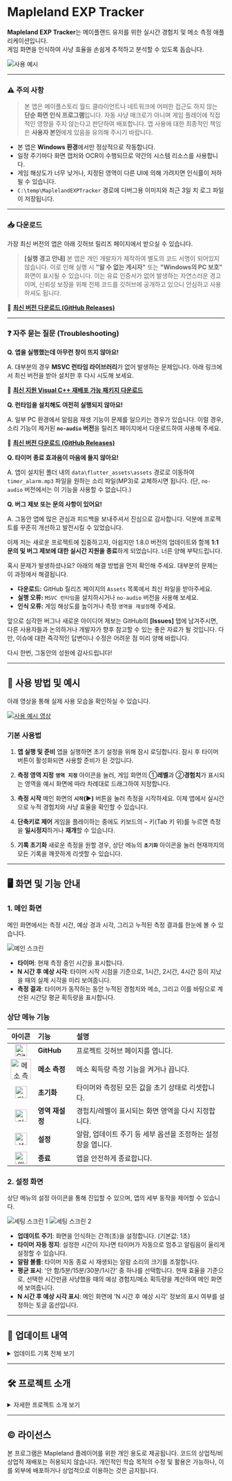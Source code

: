 # Mapleland EXP Tracker

**Mapleland EXP Tracker**는 메이플랜드 유저를 위한 실시간 경험치 및 메소 측정 애플리케이션입니다.  
게임 화면을 인식하여 사냥 효율을 손쉽게 추적하고 분석할 수 있도록 돕습니다.

![사용 예시](https://github.com/user-attachments/assets/61fa27e7-3a07-40ce-95b3-315face082e0)


---

### ⚠️ 주의 사항

> 본 앱은 메이플스토리 월드 클라이언트나 네트워크에 어떠한 접근도 하지 않는 **단순 화면 인식 프로그램**입니다. 자동 사냥 매크로가 아니며 게임 플레이에 직접적인 영향을 주지 않는다고 판단하여 배포합니다. 앱 사용에 대한 최종적인 책임은 **사용자 본인**에게 있음을 유의해 주시기 바랍니다.

- 본 앱은 **Windows 환경**에서만 정상적으로 작동합니다.
- 일정 주기마다 화면 캡처와 OCR이 수행되므로 약간의 시스템 리소스를 사용합니다.
- 게임 해상도가 너무 낮거나, 지정된 영역이 다른 UI에 의해 가려지면 인식률이 저하될 수 있습니다.
- `C:\temp\MaplelandEXPTracker` 경로에 디버그용 이미지와 최근 3일 치 로그 파일이 저장됩니다.

---

### 📥 다운로드

가장 최신 버전의 앱은 아래 깃허브 릴리즈 페이지에서 받으실 수 있습니다.

> **[실행 경고 안내]**
> 본 앱은 개인 개발자가 제작하여 별도의 코드 서명이 되어있지 않습니다. 이로 인해 실행 시 **"알 수 없는 게시자"** 또는 **"Windows의 PC 보호"** 화면이 표시될 수 있습니다. 이는 유료 인증서가 없어 발생하는 자연스러운 경고이며, 신뢰성 보장을 위해 전체 코드를 깃허브에 공개하고 있으니 안심하고 사용하셔도 됩니다.

🔗 **[최신 버전 다운로드 (GitHub Releases)](https://github.com/woogyeom/Flutter-Python-EXP-Tracker/releases)**

---

### ❓ 자주 묻는 질문 (Troubleshooting)

**Q. 앱을 실행했는데 아무런 창이 뜨지 않아요!**

A. 대부분의 경우 **MSVC 런타임 라이브러리**가 없어 발생하는 문제입니다. 아래 링크에서 최신 버전을 받아 설치한 후 다시 시도해 보세요.

🔗 **[최신 지원 Visual C++ 재배포 가능 패키지 다운로드](https://learn.microsoft.com/ko-kr/cpp/windows/latest-supported-vc-redist?view=msvc-170)**

**Q. 런타임을 설치해도 여전히 실행되지 않아요!**

A. 일부 PC 환경에서 알림음 재생 기능이 문제를 일으키는 경우가 있습니다. 이럴 경우, 소리 기능이 제거된 **`no-audio` 버전**을 릴리즈 페이지에서 다운로드하여 사용해 주세요.

🔗 **[최신 버전 다운로드 (GitHub Releases)](https://github.com/woogyeom/Flutter-Python-EXP-Tracker/releases)**

**Q. 타이머 종료 효과음이 마음에 들지 않아요!**

A. 앱이 설치된 폴더 내의 `data\flutter_assets\assets` 경로로 이동하여 `timer_alarm.mp3` 파일을 원하는 소리 파일(MP3)로 교체하시면 됩니다. (단, `no-audio` 버전에서는 이 기능을 사용할 수 없습니다.)

**Q. 버그 제보 또는 문의 사항이 있어요!**

A. 그동안 앱에 많은 관심과 피드백을 보내주셔서 진심으로 감사합니다. 덕분에 프로젝트를 꾸준히 개선하고 발전시킬 수 있었습니다.

이제 저는 새로운 프로젝트에 집중하고자, 아쉽지만 1.8.0 버전의 업데이트와 함께 **1:1 문의 및 버그 제보에 대한 실시간 지원을 종료**하게 되었습니다. 너른 양해 부탁드립니다.

혹시 문제가 발생하셨나요? 아래의 해결 방법을 먼저 확인해 주세요. 대부분의 문제는 이 과정에서 해결됩니다.

-   **다운로드:** GitHub 릴리즈 페이지의 `Assets` 목록에서 최신 파일을 받아주세요.
-   **실행 오류:** `MSVC 런타임`을 설치하시거나 `no-audio` 버전을 사용해 보세요.
-   **인식 오류:** 게임 해상도를 높이거나 측정 `영역을 재설정`해 주세요.

앞으로 심각한 버그나 새로운 아이디어 제보는 GitHub의 **[Issues]** 탭에 남겨주시면, 다른 사용자들과 논의하거나 개발자가 향후 참고할 수 있는 좋은 자료가 될 것입니다. 다만, 이슈에 대한 즉각적인 답변이나 수정은 어려운 점 미리 양해 바랍니다.

다시 한번, 그동안의 성원에 감사드립니다!

---

## 📖 사용 방법 및 예시

아래 영상을 통해 실제 사용 모습을 확인하실 수 있습니다.

[![사용 예시 영상](https://img.youtube.com/vi/hWmc6DgE2Yc/maxresdefault.jpg)](https://youtu.be/hWmc6DgE2Yc)

### 기본 사용법

1.  **앱 실행 및 준비**
    앱을 실행하면 초기 설정을 위해 잠시 로딩합니다. 잠시 후 타이머 버튼이 활성화되면 사용할 준비가 된 것입니다.

2.  **측정 영역 지정**
    **`영역 지정`** 아이콘을 눌러, 게임 화면의 ①**레벨**과 ②**경험치**가 표시되는 영역을 예시 화면에 따라 차례대로 드래그하여 지정합니다.

3.  **측정 시작**
    메인 화면의 **`시작`(▶)** 버튼을 눌러 측정을 시작하세요. 이제 앱에서 실시간으로 누적 경험치와 사냥 효율을 확인할 수 있습니다.

4.  **단축키로 제어**
    게임을 플레이하는 중에도 키보드의 **`~`** 키(Tab 키 위)를 누르면 측정을 **일시정지**하거나 **재개**할 수 있습니다.

5.  **기록 초기화**
    새로운 측정을 원할 경우, 상단 메뉴의 **`초기화`** 아이콘을 눌러 현재까지의 모든 기록을 깨끗하게 리셋할 수 있습니다.

---

## 🖥️ 화면 및 기능 안내

### 1. 메인 화면

메인 화면에서는 측정 시간, 예상 경과 시각, 그리고 누적된 측정 결과를 한눈에 볼 수 있습니다.

![메인 스크린](https://github.com/user-attachments/assets/7c49a636-1ca7-4ac4-a873-8ece7bb416fe)

- **타이머**: 현재 측정 중인 시간을 표시합니다.
- **N 시간 후 예상 시각**: 타이머 시작 시점을 기준으로, 1시간, 2시간, 4시간 등이 지났을 때의 실제 시각을 미리 보여줍니다.
- **측정 결과**: 타이머가 동작하는 동안 누적된 경험치와 메소, 그리고 이를 바탕으로 계산된 시간당 평균 획득량을 표시합니다.

### 상단 메뉴 기능

| 아이콘 | 기능 | 설명 |
| :---: | :--- | :--- |
| <img width="28" alt="Github" src="https://github.com/user-attachments/assets/be86422e-8cb9-40de-9115-6dec36b2eb3f" /> | **GitHub** | 프로젝트 깃허브 페이지를 엽니다. |
| <img width="47" alt="메소 측정 토글" src="https://github.com/user-attachments/assets/106f2baa-4521-4cf7-87ef-6595367d6758" /> | **메소 측정** | 메소 획득량 측정 기능을 켜거나 끕니다. |
| <img width="28" alt="타이머 초기화" src="https://github.com/user-attachments/assets/849c99a6-4f08-4166-af27-9b64c1f351a7" /> | **초기화** | 타이머와 측정된 모든 값을 초기 상태로 리셋합니다. |
| <img width="28" alt="인식 영역 재설정" src="https://github.com/user-attachments/assets/d1f13ed3-f487-4da6-8ba9-405c802022e9" /> | **영역 재설정** | 경험치/레벨이 표시되는 화면 영역을 다시 지정합니다. |
| <img width="28" alt="설정 화면 이동" src="https://github.com/user-attachments/assets/713dad68-43c4-4f0a-9066-187df0a485e7" /> | **설정** | 알람, 업데이트 주기 등 세부 옵션을 조정하는 설정창을 엽니다. |
| <img width="28" alt="앱 종료" src="https://github.com/user-attachments/assets/fdd7fe75-befb-4132-9b76-90c5b8d2afa5" /> | **종료** | 앱을 안전하게 종료합니다. |

### 2. 설정 화면

상단 메뉴의 설정 아이콘을 통해 진입할 수 있으며, 앱의 세부 동작을 제어할 수 있습니다.

![세팅 스크린 1](https://github.com/user-attachments/assets/ff7421ac-aa22-4459-97e8-328673d2376a)
![세팅 스크린 2](https://github.com/user-attachments/assets/495285e4-0848-475f-b855-a692af018509)


- **업데이트 주기**: 화면을 인식하는 간격(초)을 설정합니다. (기본값: 1초)
- **타이머 자동 정지**: 설정한 시간이 지나면 타이머가 자동으로 멈추고 알림음이 울리게 설정할 수 있습니다.
- **알람 볼륨**: 타이머 자동 종료 시 재생되는 알람 소리의 크기를 조절합니다.
- **평균 표시**: '안 함/5분/15분/30분/1시간' 중 하나를 선택합니다. 현재 효율을 기준으로, 선택한 시간만큼 사냥했을 때의 예상 경험치/메소 획득량을 계산하여 메인 화면에 보여줍니다.
- **N 시간 후 예상 시각 표시**: 메인 화면에 'N 시간 후 예상 시각' 정보의 표시 여부를 설정하는 토글 옵션입니다.

---

## 📜 업데이트 내역

<details>
<summary>업데이트 기록 전체 보기</summary>

- **Ver 1.8.0**: 앱 윈도우의 크기를 조정할 수 있게 변경, 설정 화면의 레이아웃을 페이지뷰로 변경
- **Ver 1.7.1**: @myungwoo님의 기여로 누락되었던 수정 부분 추가
- **Ver 1.7.0**: @myungwoo님의 기여로 N 시간 후 예상 시각 표시 기능 추가(후에 확인 결과, 일부 누락)
- **Ver 1.6.1**: 로컬 CRT DLL 번들링(MSVCP140.dll/VCRUNTIME140.dll/ucrtbase.dll/CONCRT140.dll) 및 네이티브 크래시 시 crash.log에 콜스택 기록하는 전역 예외 필터 기능 추가
- **Ver 1.6.0**: 타이머의 기본 조작을 시작 -> 정지 -> 초기화에서 시작 -> 일시정지 -> 재개의 형태로 변경, 초기화 버튼은 상단 메뉴로 이동
- **Ver 1.5.1**: 더 나은 정확도를 위해 레벨 ROI 방식 변경
- **Ver 1.5.0**: 종료 전 위치 기억, 타이머 조작 핫키{`(backquote)} 추가, 메소 인식 정확도 향상, 타이머 동작 중 불투명도 감소(더 투명하게)
- **Ver 1.4.2**: 레벨 업 시 수치가 ??로 표시되는 오류 수정
- **Ver 1.4.1**: 업데이트 주기에만 평균값 계산하게 변경, 전체 코드 구조 개선, 초기 인식 이전 수치 ??로 표시
- **Ver 1.3.6**: 업데이트 주기 설정 옵션 추가, 초기 경험치 및 메소 데이터가 인식되기 전까지 --로 표시
- **Ver 1.3.5**: 앱 실행 시 로그 기록. exit 호출 직전 로그 기록은 await처리
- **Ver 1.3.4**: 서버 로그 기록 기능 보완, 로컬 서버 포트 5000로 재변경, 서버 초기화 구조 개선
- **Ver 1.3.2**: JSON 파싱 오류 발생 시 빈 JSON 파일 재생성하게 수정, 타임아웃 시 로그를 남긴 후 앱을 종료하게 수정, 안전 상태 업데이트 기능 추가, 각 초기화 작업을 명확히 분리, 분산되어 있던 여러 setState 호출 및 비동기 작업들을 통합·분리
- **Ver 1.3.1**: PyInstaller 빌드 시 stdout/stderr 재설정으로 uvicorn 로깅 오류 해결
- **Ver 1.3.0**: 임시 폴더 내에 클라이언트 로그 저장 추가, 메소 측정/집계 기능 시범 추가, 로컬 서버 포트 1108로 변경, 최근 3일 로그만 저장하게 수정, 초기 볼륨이 항상 0.5로 설정되던 오류 수정, config.json 파일 내부에 새로 추가된 필드가 없을 시 서버와 연결이 실패하던 오류 수정, 경험치/메소 집계 로직을 1초 전 수치와 비교하는 방식에서 초기값과 비교하는 방식으로 수정
- **Ver 1.2.0**: 타이머 시간 만료 정지 시 알람 소리 추가, 볼륨 설정 옵션 추가
- **Ver 1.1.5**: 서버 준비 확인 시 타임아웃 시간 연장하여 안정성 개선, 타임아웃 시 오류 알림 표시
- **Ver 1.1.4**: 임시 폴더 내에 서버 로그 저장 추가
- **Ver 1.1.3**: 임시 폴더 경로 지정 추가 (한글 사용자명 환경에서도 정상 동작하도록 명시적 지정)
- **Ver 1.1.2**: 경험치 숫자 표시 형식을 1,000,000 형태로 변경
- **Ver 1.1.1**: ROI 설정을 불러오는 과정에서 누락된 서버 통신 기능 수정
- **Ver 1.1.0**: 설정 저장 기능 추가, 평균 경험치 계산 옵션 추가
- **Ver 1.0.2**: 모니터 배율 적용 시 발생하는 ROI 관련 버그 수정
- **Ver 1.0.0**: 정식 배포 시작

</details>

---

## 🛠️ 프로젝트 소개

<details>
  <summary>자세한 프로젝트 소개 보기</summary>
  
### 1. 기술 구현 상세

#### 아키텍처 및 데이터 흐름

본 애플리케이션은 사용자 인터페이스를 위한 **Flutter 클라이언트**와 데이터 처리를 위한 **Python 백엔드 서버**로 구성된 **클라이언트-서버 아키텍처**를 채택했습니다. 두 구성 요소는 로컬 환경에서 **RESTful API**를 통해 통신하며, 이를 통해 역할 분리 및 유지보수성을 확보했습니다.

-   **초기화 및 설정**:
    1.  Flutter 클라이언트가 시작되면, 내장된 Python 서버 실행 파일(`ocr_server.exe`)을 백그라운드 프로세스로 실행합니다.
    2.  클라이언트는 서버의 `/health` 엔드포인트를 주기적으로 호출하여 서버의 응답 가능 상태를 확인합니다.
    3.  `config.json` 파일에서 이전 세션의 창 위치, ROI 좌표, 사용자 설정 등을 불러와 적용합니다.
    4.  사용자가 영역을 지정하면, 앱은 전체 화면 크기의 반투명 오버레이를 생성하고, 선택된 영역의 좌표는 기기 DPI를 고려하여 물리적 화면 좌표로 변환된 후 `/set_roi` API를 통해 서버로 전송됩니다.

-   **실시간 데이터 측정 흐름**:
    1.  Flutter의 `Timer`는 설정된 주기에 맞춰 Python 서버의 데이터 추출 API (`/extract_exp_and_level` 등)를 호출합니다.
    2.  서버는 `mss` 라이브러리로 지정된 화면 영역을 캡처하고, **OpenCV**를 통해 이미지 전처리(그레이스케일, 이진화, 리사이징 등)를 수행하여 OCR 인식률을 높입니다.
    3.  **Tesseract OCR 엔진**이 전처리된 이미지에서 텍스트를 추출하며, 숫자만 인식하도록 `whitelist`와 최적화된 페이지 분할 모드(`psm 7`)를 사용합니다.
    4.  추출된 텍스트는 정규식(Regex)으로 파싱되어 JSON 형식으로 클라이언트에 반환됩니다.
    5.  클라이언트는 수신한 데이터를 기반으로 누적 값과 효율을 계산한 뒤 UI를 갱신합니다.

#### 핵심 기술

-   **PyInstaller 기반 독립 실행형 OCR 서버**: Python 서버를 `PyInstaller`를 통해 Tesseract OCR 엔진과 함께 하나의 독립 실행 파일(`.exe`)로 패키징했습니다. 이를 통해 사용자는 별도의 런타임 설치 없이 앱을 즉시 사용할 수 있습니다. Flutter 클라이언트는 이 서버 프로세스의 실행부터 종료까지 전체 생명주기를 직접 관리합니다.

-   **전체 화면 오버레이를 이용한 ROI 설정**: Flutter 프레임워크의 제약을 해결하기 위해, 영역 선택 시 `window_manager` 패키지로 앱을 전체 화면 크기의 반투명 창으로 일시적으로 전환합니다. 이를 통해 사용자는 앱 외부의 게임 화면을 보면서 정확한 영역을 마우스로 지정할 수 있으며, 선택 완료 후 앱은 이전 크기로 복귀합니다.

-   **클라이언트/서버 분리 로깅 시스템**: 문제 해결 및 디버깅을 위해 클라이언트(Dart)와 서버(Python)에 각각 독립적인 로깅 시스템을 구축했습니다. 로그는 날짜별 파일로 관리되며, 3일이 지난 로그는 자동 삭제됩니다. 특히 Dart에서는 `synchronized` 패키지를 사용하여 비동기 환경에서의 동시 접근으로부터 로그 기록의 무결성을 보장합니다.

---

### 2. 사용자 경험(UX) 설계

기술 구현과 더불어, 사용자가 게임 플레이에 온전히 집중하면서도 필요한 정보를 손쉽게 얻을 수 있도록 하는 것에 UX 설계의 목표를 두었습니다. 핵심 원칙은 **"최소한의 방해, 최대한의 직관성"** 이었습니다.

#### 정보 설계

-   **정보의 계층 구조**: 사용자가 가장 빈번하게 확인하는 **타이머와 실시간 획득 경험치**를 가장 눈에 잘 띄게 배치하고, 부가 정보는 더 작은 글씨로 표시하여 시각적 중요도를 조절했습니다.
-   **점진적 공개(Progressive Disclosure)**:
    -   **메소 측정 토글**: 메소 측정 기능은 사용자가 토글을 켰을 때만 관련 UI가 나타나고 창 크기가 확장되도록 하여 기본 화면의 간결함을 유지했습니다.
    -   **페이지뷰 기반의 설정 화면**: 창 크기 조절 기능을 추가하면서도 일관된 UX를 위해 창의 가로세로 비율은 고정했습니다. 이 과정에서 화면 전환 시 창 크기를 매번 변경하는 대신, **페이지뷰(PageView)**를 도입하여 설정 화면의 크기를 일정하게 유지하면서도 여러 카테고리의 설정을 담을 수 있도록 구현했습니다. 이는 향후 기능 확장에도 유연하게 대처할 수 있는 구조입니다.

#### 사용자 중심의 개선 및 협업

-   **피드백 기반 기능 개선**: '평균값 표시 기준' 세분화, 'No-Audio 버전' 제공 등 실제 사용자들의 피드백을 적극적으로 수용하여 앱의 편의성과 안정성을 개선했습니다.
-   **오픈 소스 협업**: 이 프로젝트는 오픈 소스로 운영되며, 외부 개발자들의 기여를 환영합니다. 메인 화면의 **"'N 시간 후' 예상 시각 표시"** 기능은 다른 개발자의 Pull Request를 검토하고 적용한 대표적인 협업 사례입니다.

#### 편의 기능
-   **지속성**: 창의 마지막 위치, 크기, 모든 사용자 설정을 `config.json` 파일에 저장하여 다음 실행 시 그대로 복원됩니다.
-   **전역 핫키**: `hotkey_manager`를 사용하여 앱이 비활성 상태일 때도 단축키로 타이머를 제어할 수 있습니다.
-   **상황 인지형 UI**: 타이머 동작 여부에 따라 창의 투명도를 다르게 적용하여 사용자가 앱의 현재 상태를 쉽게 인지할 수 있도록 했습니다.

</details>

---

## ©️ 라이선스
본 프로그램은 Mapleland 플레이어를 위한 개인 용도로 제공됩니다. 코드의 상업적/비상업적 재배포는 허용되지 않습니다. 개인적인 학습 목적의 수정 및 활용은 가능하나, 이를 외부에 배포하거나 상업적으로 이용하는 것은 금지됩니다.
